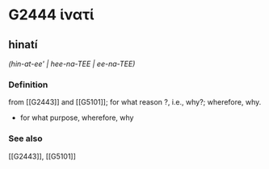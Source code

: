 # G2444 ἱνατί

## hinatí

_(hin-at-ee' | hee-na-TEE | ee-na-TEE)_

### Definition

from [[G2443]] and [[G5101]]; for what reason ?, i.e., why?; wherefore, why.

- for what purpose, wherefore, why

### See also

[[G2443]], [[G5101]]

